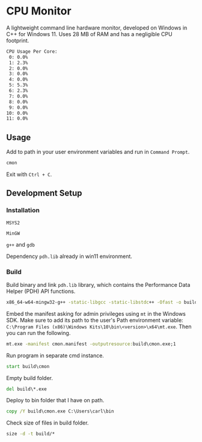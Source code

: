 # CPU Monitor

A lightweight command line hardware monitor, developed on Windows in C++ for Windows 11.
Uses 28 MB of RAM and has a negligible CPU footprint.

```cmd
CPU Usage Per Core:
 0: 0.0%
 1: 2.3%
 2: 0.0%
 3: 0.0%
 4: 0.0%
 5: 5.3%
 6: 2.3%
 7: 0.0%
 8: 0.0%
 9: 0.0%
10: 0.0%
11: 0.0%
```

## Usage

Add to path in your user environment variables and run in `Command Prompt`.

```cmd
cmon
```

Exit with `Ctrl + C`.

## Development Setup

### Installation

`MSYS2`

`MinGW`

`g++` and `gdb`

Dependency `pdh.lib` already in win11 environment.

### Build

Build binary and link `pdh.lib` library, which contains the Performance Data Helper
(PDH) API functions.

```cmd
x86_64-w64-mingw32-g++ -static-libgcc -static-libstdc++ -Ofast -o build/cmon.exe cmon.cpp -lpdh
```

Embed the manifest asking for admin privileges using `mt` in the Windows SDK. Make sure
to add its path to the user's Path environment variable:
`C:\Program Files (x86)\Windows Kits\10\bin\<version>\x64\mt.exe`. Then you can run the
following.

```cmd
mt.exe -manifest cmon.manifest -outputresource:build\cmon.exe;1
```

Run program in separate cmd instance.

```cmd
start build\cmon
```

Empty build folder.

```cmd
del build\*.exe
```

Deploy to bin folder that I have on path.

```cmd
copy /Y build\cmon.exe C:\Users\carl\bin
```

Check size of files in build folder.

```cmd
size -d -t build/*
```
